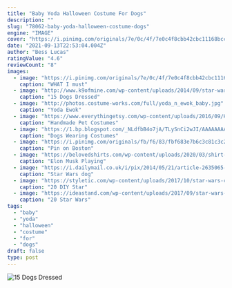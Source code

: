 ```yaml
---
title: "Baby Yoda Halloween Costume For Dogs"
description: ""
slug: "78062-baby-yoda-halloween-costume-dogs"
engine: "IMAGE"
cover: "https://i.pinimg.com/originals/7e/0c/4f/7e0c4f8cbb42cbc11168bccb5ad2ccab.jpg"
date: "2021-09-13T22:53:04.004Z"
author: "Bess Lucas"
ratingValue: "4.6"
reviewCount: "8"
images:
  - image: "https://i.pinimg.com/originals/7e/0c/4f/7e0c4f8cbb42cbc11168bccb5ad2ccab.jpg"
    caption: "WHAT I must"
  - image: "http://www.k9ofmine.com/wp-content/uploads/2014/09/star-wars.jpg"
    caption: "15 Dogs Dressed"
  - image: "http://photos.costume-works.com/full/yoda_n_ewok_baby.jpg"
    caption: "Yoda Ewok"
  - image: "https://www.everythingetsy.com/wp-content/uploads/2016/09/Handmade-Pet-Costume-Shark.jpg"
    caption: "Handmade Pet Costumes"
  - image: "https://1.bp.blogspot.com/_NLdfbB4o7jA/TLySnCi2wJI/AAAAAAAAACw/a6lZSPt6EOI/s1600/panda-dog-3.jpg"
    caption: "Dogs Wearing Costumes"
  - image: "https://i.pinimg.com/originals/fb/f6/83/fbf683e7b6c3c81c3c28b060864959e4.jpg"
    caption: "Pin on Boston"
  - image: "https://belovedshirts.com/wp-content/uploads/2020/03/shirt-7.jpg"
    caption: "Elon Musk Playing"
  - image: "https://i.dailymail.co.uk/i/pix/2014/05/21/article-2635065-1E0F90F800000578-308_634x861.jpg"
    caption: "Star Wars dog"
  - image: "https://styletic.com/wp-content/uploads/2017/10/star-wars-costumes/13-diy-star-wars-costumes.jpg"
    caption: "20 DIY Star"
  - image: "https://ideastand.com/wp-content/uploads/2017/09/star-wars-costume-diy/22-star-wars-costume-diy-ideas-tutorials.jpg"
    caption: "20 Star Wars"
tags:
  - "baby"
  - "yoda"
  - "halloween"
  - "costume"
  - "for"
  - "dogs"
draft: false
type: post
---
```



![15 Dogs Dressed](http://www.k9ofmine.com/wp-content/uploads/2014/09/star-wars.jpg "15 Dogs Dressed")


<!--inArticleAds-->

<!--galleryOne-->


<!--inArticleAds-->

<!--galleryTwo-->


<!--galleryThree-->

